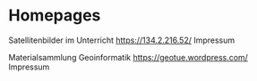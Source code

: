 # Homepages

Satellitenbilder im Unterricht
https://134.2.216.52/
Impressum

Materialsammlung Geoinformatik
https://geotue.wordpress.com/
Impressum
